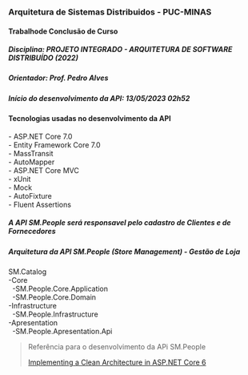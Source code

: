 ### Arquitetura de Sistemas Distribuidos - PUC-MINAS

#### Trabalhode Conclusão de Curso

##### Disciplina: PROJETO INTEGRADO - ARQUITETURA DE SOFTWARE DISTRIBUÍDO (2022)

##### Orientador: Prof. Pedro Alves

##### Início do desenvolvimento da API: 13/05/2023 02h52

#### Tecnologias usadas no desenvolvimento da API

-&nbsp;ASP.NET Core 7.0
<br/>-&nbsp;Entity Framework Core 7.0
<br/>-&nbsp;MassTransit
<br/>-&nbsp;AutoMapper
<br/>-&nbsp;ASP.NET Core MVC
<br/>-&nbsp;xUnit
<br/>-&nbsp;Mock
<br/>-&nbsp;AutoFixture
<br/>-&nbsp;Fluent Assertions

##### A API SM.People será responsavel pelo cadastro de Clientes e de Fornecedores

##### Arquitetura da API SM.People (Store Management) - Gestão de Loja

SM.Catalog
<br/>-Core
<br/>&nbsp; -SM.People.Core.Application
<br/>&nbsp; -SM.People.Core.Domain
<br/>-Infrastructure
<br/>&nbsp; -SM.People.Infrastructure
<br/>-Apresentation
<br/>&nbsp; -SM.People.Apresentation.Api

<blockquote>
  <p>
    Referência para o desenvolvimento da APi SM.People
  </p>
  <p>

[Implementing a Clean Architecture in ASP.NET Core 6](https://patelalpeshn.medium.com/implementing-a-clean-architecture-in-asp-net-core-6-985a31f717f5)

  </p>

</blockquote>

